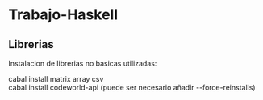 # Trabajo-Haskell

## Librerias

Instalacion de librerias no basicas utilizadas:

cabal install matrix array csv  
cabal install codeworld-api (puede ser necesario añadir --force-reinstalls)